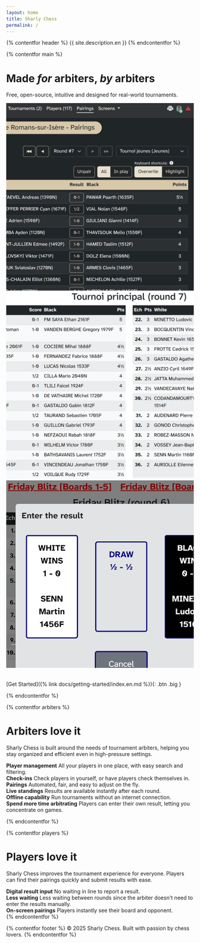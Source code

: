```yaml
---
layout: home
title: Sharly Chess
permalink: /
---
```


{% contentfor header %}
{{ site.description.en }}
{% endcontentfor %}

{% contentfor main %}
# Made _for_ arbiters, _by_ arbiters
Free, open-source, intuitive and designed for real-world tournaments.

<div class="carousel" style="margin-bottom: 2rem">
  <img src="/assets/images/pairings.png">
  <img src="/assets/images/screen.png">
  <img src="/assets/images/result-modal-en.png">
</div>

[Get Started]({% link docs/getting-started/index.en.md %}){: .btn .big }

{% endcontentfor %}

{% contentfor arbiters %}
# Arbiters love it
Sharly Chess is built around the needs of tournament arbiters, helping you stay organized and efficient even in high-pressure settings.

<div class="features-inline">
  <div class="feature-box">
    <strong>Player management</strong>
    All your players in one place, with easy search and filtering.
  </div>
   <div class="feature-box">
    <strong>Check-ins</strong>
    Check players in yourself, or have players check themselves in.
  </div>
  <div class="feature-box">
    <strong>Pairings</strong>
    Automated, fair, and easy to adjust on the fly.
  </div>
  <div class="feature-box">
    <strong>Live standings</strong>
    Results are available instantly after each round.
  </div>
  <div class="feature-box">
    <strong>Offline capability</strong>
    Run tournaments without an internet connection.
  </div>
  <div class="feature-box">
    <strong>Spend more time arbitrating</strong>
    Players can enter their own result, letting you concentrate on games.
  </div>
</div>

{% endcontentfor %}

{% contentfor players %}
# Players love it
Sharly Chess improves the tournament experience for everyone.
Players can find their pairings quickly and submit results with ease.

<div class="features-inline">
  <div class="feature-box">
    <strong>Digital result input</strong>
    No waiting in line to report a result.
  </div>
  <div class="feature-box">
    <strong>Less waiting</strong>
    Less waiting between rounds since the arbiter doesn't need to enter the results manually.
  </div>
    <div class="feature-box">
    <strong>On-screen pairings</strong>
    Players instantly see their board and opponent.
  </div>
</div>
{% endcontentfor %}

{% contentfor footer %}
&copy; 2025 Sharly Chess. Built with passion by chess lovers.
{% endcontentfor %}
